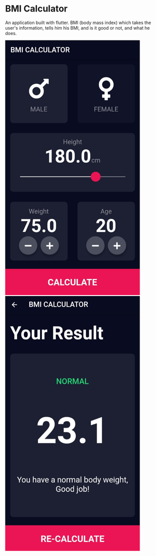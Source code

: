 # BMI Calculator
 An application built with flutter.
 BMI (body mass index) which takes the user's information, tells him his BMI, and is it good or not, and what he does.

<img src="https://github.com/HosamAyoub/Photos/blob/main/BMI-Calculator/1.jpg?raw=true" title = "Information input page" width="432" height="814"> <img src="https://github.com/HosamAyoub/Photos/blob/main/BMI-Calculator/2.jpg?raw=true" title = "Result" width="432" height="814">